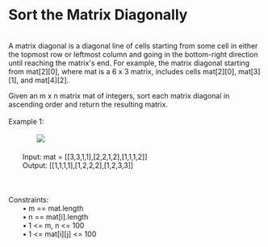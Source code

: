 <h1>Sort the Matrix Diagonally</h1>
<p><br>
A matrix diagonal is a diagonal line of cells starting from some cell in either the topmost row or leftmost column and going in the bottom-right direction until reaching the matrix's end. For example, the matrix diagonal starting from mat[2][0], where mat is a 6 x 3 matrix, includes cells mat[2][0], mat[3][1], and mat[4][2].<br>

Given an m x n matrix mat of integers, sort each matrix diagonal in ascending order and return the resulting matrix.<br>
<br>
Example 1:<br><br>
&emsp;&emsp;&emsp;&emsp;<img src = "https://assets.leetcode.com/uploads/2020/01/21/1482_example_1_2.png"><br><br>
&emsp;&emsp;Input: mat = [[3,3,1,1],[2,2,1,2],[1,1,1,2]]<br>
&emsp;&emsp;Output: [[1,1,1,1],[1,2,2,2],[1,2,3,3]]<br>
<br>
<br>
<br>
Constraints:<br>
&emsp;&emsp;•	m == mat.length<br>
&emsp;&emsp;•	n == mat[i].length<br>
&emsp;&emsp;•	1 <= m, n <= 100<br>
&emsp;&emsp;•	1 <= mat[i][j] <= 100<br>
</p>
